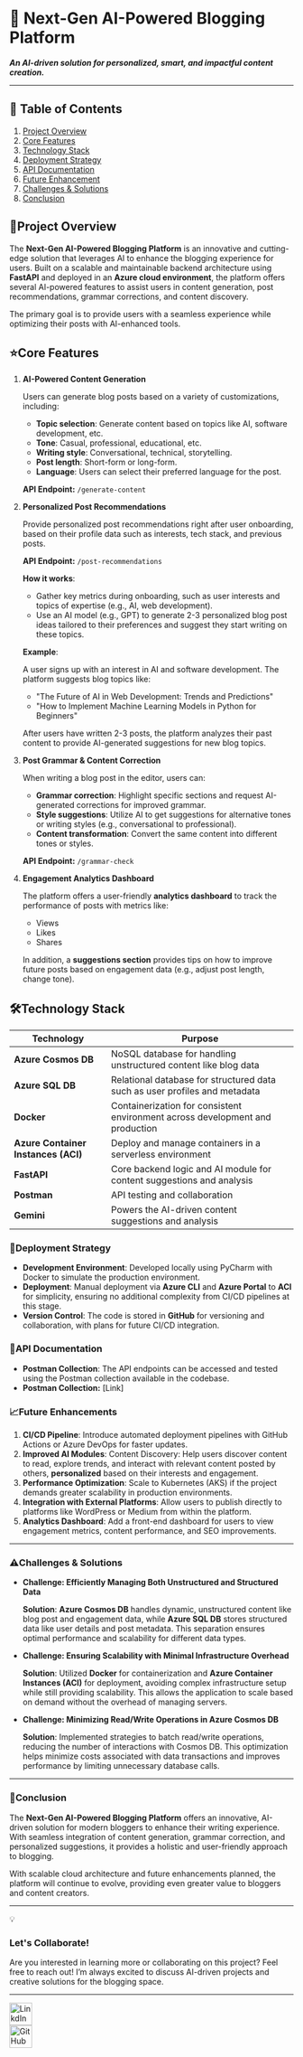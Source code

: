 # **🤖 Next-Gen AI-Powered Blogging Platform**

***An AI-driven solution for personalized, smart, and impactful content creation.***

---

## 📑 **Table of Contents**

1. [Project Overview](#project-overview)
2. [Core Features](core-features)
3. [Technology Stack](technology-stack)
4. [Deployment Strategy](deployment-strategy)
5. [API Documentation](api-documentation)
6. [Future Enhancement](future-enhancement)
7. [Challenges & Solutions](challenges-&-solutions)
8. [Conclusion](conclusion)

## **🚀Project Overview**

The **Next-Gen AI-Powered Blogging Platform** is an innovative and cutting-edge solution that leverages AI to enhance the blogging experience for users. Built on a scalable and maintainable backend architecture using **FastAPI** and deployed in an **Azure cloud environment**, the platform offers several AI-powered features to assist users in content generation, post recommendations, grammar corrections, and content discovery.

The primary goal is to provide users with a seamless experience while optimizing their posts with AI-enhanced tools.

## **⭐Core Features**

1. **AI-Powered Content Generation**
    
    Users can generate blog posts based on a variety of customizations, including:
    
    - **Topic selection**: Generate content based on topics like AI, software development, etc.
    - **Tone**: Casual, professional, educational, etc.
    - **Writing style**: Conversational, technical, storytelling.
    - **Post length**: Short-form or long-form.
    - **Language**: Users can select their preferred language for the post.
    
    **API Endpoint:** `/generate-content`
    
2. **Personalized Post Recommendations**
    
    Provide personalized post recommendations right after user onboarding, based on their profile data such as interests, tech stack, and previous posts.
    
    **API Endpoint:** `/post-recommendations`
    
    **How it works**:
    
    - Gather key metrics during onboarding, such as user interests and topics of expertise (e.g., AI, web development).
    - Use an AI model (e.g., GPT) to generate 2-3 personalized blog post ideas tailored to their preferences and suggest they start writing on these topics.
    
    **Example**:
    
    A user signs up with an interest in AI and software development. The platform suggests blog topics like:
    
    - "The Future of AI in Web Development: Trends and Predictions"
    - "How to Implement Machine Learning Models in Python for Beginners"
    
    After users have written 2-3 posts, the platform analyzes their past content to provide AI-generated suggestions for new blog topics.
    
3. **Post Grammar & Content Correction**
    
    When writing a blog post in the editor, users can:
    
    - **Grammar correction**: Highlight specific sections and request AI-generated corrections for improved grammar.
    - **Style suggestions**: Utilize AI to get suggestions for alternative tones or writing styles (e.g., conversational to professional).
    - **Content transformation**: Convert the same content into different tones or styles.
    
    **API Endpoint:** `/grammar-check`
    
4. **Engagement Analytics Dashboard**
    
    The platform offers a user-friendly **analytics dashboard** to track the performance of posts with metrics like:
    
    - Views
    - Likes
    - Shares
    
    In addition, a **suggestions section** provides tips on how to improve future posts based on engagement data (e.g., adjust post length, change tone).
    

## 🛠️**Technology Stack**

| Technology | Purpose |
| --- | --- |
| **Azure Cosmos DB** | NoSQL database for handling unstructured content like blog data |
| **Azure SQL DB** | Relational database for structured data such as user profiles and metadata |
| **Docker** | Containerization for consistent environment across development and production |
| **Azure Container Instances (ACI)** | Deploy and manage containers in a serverless environment |
| **FastAPI** | Core backend logic and AI module for content suggestions and analysis |
| **Postman** | API testing and collaboration |
| **Gemini** | Powers the AI-driven content suggestions and analysis |

### 🚀**Deployment Strategy**

- **Development Environment**: Developed locally using PyCharm with Docker to simulate the production environment.
- **Deployment**: Manual deployment via **Azure CLI** and **Azure Portal** to **ACI** for simplicity, ensuring no additional complexity from CI/CD pipelines at this stage.
- **Version Control**: The code is stored in **GitHub** for versioning and collaboration, with plans for future CI/CD integration.

### **📡API Documentation**

- **Postman Collection**: The API endpoints can be accessed and tested using the Postman collection available in the codebase.
- **Postman Collection:** [Link]

### **📈Future Enhancements**

1. **CI/CD Pipeline**: Introduce automated deployment pipelines with GitHub Actions or Azure DevOps for faster updates.
2. **Improved AI Modules**: Content Discovery: Help users discover content to read, explore trends, and interact with relevant content posted by others, **personalized** based on their interests and engagement.
3. **Performance Optimization**: Scale to Kubernetes (AKS) if the project demands greater scalability in production environments.
4. **Integration with External Platforms**: Allow users to publish directly to platforms like WordPress or Medium from within the platform.
5. **Analytics Dashboard**: Add a front-end dashboard for users to view engagement metrics, content performance, and SEO improvements.

---

### **⚠️Challenges & Solutions**

- **Challenge: Efficiently Managing Both Unstructured and Structured Data**
    
    **Solution**: **Azure Cosmos DB** handles dynamic, unstructured content like blog post and engagement data, while **Azure SQL DB** stores structured data like user details and post metadata. This separation ensures optimal performance and scalability for different data types.
    
- **Challenge: Ensuring Scalability with Minimal Infrastructure Overhead**
    
    **Solution**: Utilized **Docker** for containerization and **Azure Container Instances (ACI)** for deployment, avoiding complex infrastructure setup while still providing scalability. This allows the application to scale based on demand without the overhead of managing servers.
    
- **Challenge: Minimizing Read/Write Operations in Azure Cosmos DB**
    
    **Solution**: Implemented strategies to batch read/write operations, reducing the number of interactions with Cosmos DB. This optimization helps minimize costs associated with data transactions and improves performance by limiting unnecessary database calls.
    

---

### **🏁Conclusion**

The **Next-Gen AI-Powered Blogging Platform** offers an innovative, AI-driven solution for modern bloggers to enhance their writing experience. With seamless integration of content generation, grammar correction, and personalized suggestions, it provides a holistic and user-friendly approach to blogging.

With scalable cloud architecture and future enhancements planned, the platform will continue to evolve, providing even greater value to bloggers and content creators.

---

<aside>
💡

### **Let's Collaborate!**

Are you interested in learning more or collaborating on this project? Feel free to reach out! I’m always excited to discuss AI-driven projects and creative solutions for the blogging space.

</aside>

---

<aside>
<a href="https://www.linkedin.com/in/abhay-gaur-69792b200/"><img src="https://github.com/user-attachments/assets/59fd0992-eac3-41f5-8a5e-2c1f82513d93" alt="LinkdIn" width="40px" /></a>

</aside>

<aside>
   <a href="https://github.com/gaur-abhay">
   <img src="https://github.com/user-attachments/assets/fc00fd5c-857f-481d-8dc1-b681aab47ad2" alt="GitHub" width="40px" />

</aside>
